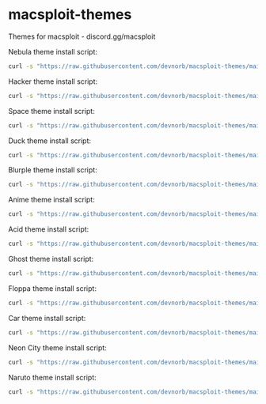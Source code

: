 # macsploit-themes
Themes for macsploit - discord.gg/macsploit

Nebula theme install script:
```bash
curl -s "https://raw.githubusercontent.com/devnorb/macsploit-themes/main/nebulainstall.sh" | bash
```
Hacker theme install script:
```bash
curl -s "https://raw.githubusercontent.com/devnorb/macsploit-themes/main/hackerinstall.sh" | bash
```
Space theme install script:
```bash
curl -s "https://raw.githubusercontent.com/devnorb/macsploit-themes/main/spaceinstall.sh" | bash
```
Duck theme install script:
```bash
curl -s "https://raw.githubusercontent.com/devnorb/macsploit-themes/main/duckinstall.sh" | bash
```
Blurple theme install script:
```bash
curl -s "https://raw.githubusercontent.com/devnorb/macsploit-themes/main/blurpleinstall.sh" | bash
```
Anime theme install script:
```bash
curl -s "https://raw.githubusercontent.com/devnorb/macsploit-themes/main/animeinstall.sh" | bash
```
Acid theme install script:
```bash
curl -s "https://raw.githubusercontent.com/devnorb/macsploit-themes/main/acidinstall.sh" | bash
```
Ghost theme install script:
```bash
curl -s "https://raw.githubusercontent.com/devnorb/macsploit-themes/main/ghostinstall.sh" | bash
```
Floppa theme install script:
```bash
curl -s "https://raw.githubusercontent.com/devnorb/macsploit-themes/main/floppainstall.sh" | bash
```
Car theme install script:
```bash
curl -s "https://raw.githubusercontent.com/devnorb/macsploit-themes/main/carinstall.sh" | bash
```
Neon City theme install script:
```bash
curl -s "https://raw.githubusercontent.com/devnorb/macsploit-themes/main/neoncityinstall.sh" | bash
```
Naruto theme install script:
```bash
curl -s "https://raw.githubusercontent.com/devnorb/macsploit-themes/main/narutoinstall.sh" | bash
```

